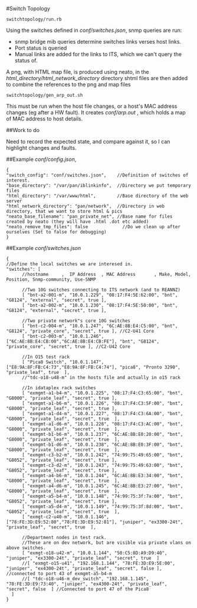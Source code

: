 #Switch Topology

`switchtopology/run.rb`

Using the switches defined in *conf/switches.json*, snmp queries are run:
* snmp bridge mib queries determine switches links verses host links.
* Port status is queried
* Manual links are added for the links to ITS, which we can't query the status of.

A png, with HTML map file, is produced using neato, in the *html_directory/html_network_directory* directory
shtml files are then added to combine the references to the png and map files

`switchtopology/gen_arp_out.sh`

This must be run when the host file changes, or a host's MAC address changes (eg after a HW fault).
It creates *conf/arp.out* , which holds a map of MAC address to host details.

##Work to do

Need to record the expected state, and compare against it, so I can highlight changes and faults.

##Example *conf/config.json*, 
```
{
"switch_config": "conf/switches.json",    //Definition of switches of interest.
"base_directory": "/var/pan/iblinkinfo",  //Directory we put temporary files
"html_directory": "/var/www/html",        //Base directory of the web server
"html_network_directory": "pan/network",  //Directory in web directory, that we want to store html & pics
"neato_base_filename": "pan_private_net", //Base name for files created by neato (they will have .html .dot etc added)
"neato_remove_tmp_files": false             //Do we clean up after ourselves (Set to false for debugging)
}
```

##Example *conf/switches.json*
```
{
//Define the local switches we are interesed in.
"switches": [ 
	  //hostname     ,  IP Address  , MAC Address       , Make, Model,  Position, Snmp-community, Use-SNMP

	  //Two 10G switches connecting to ITS network (and to REANNZ)
	  [ "bnt-a2-001-m", "10.0.1.229", "08:17:F4:5E:62:00", "bnt", "G8124", "external", "secret", true ], 
	  [ "bnt-a2-002-m", "10.0.1.230", "08:17:F4:5E:50:00", "bnt", "G8124", "external", "secret", true ], 

	  //Two private network"s core 10G switches
	  [ "bnt-c2-004-m", "10.0.1.247", "6C:AE:8B:E4:C5:00", "bnt", "G8124", "private_core", "secret", true ], //C2-U41 Core
	  [ "bnt-c2-003-m", "10.0.1.246", ["6C:AE:8B:E4:CB:00","6C:AE:8B:E4:CB:FE"], "bnt", "G8124", "private_core", "secret", true ], //C2-U42 Core

	  //In O15 test rack
	  [ "Pica8 Switch", "10.0.1.147", ["E8:9A:8F:FB:C4:73","E8:9A:8F:FB:C4:74"], "pica8", "Pronto 3290", "private_leaf", true  ],
	  //"tdc-o18-u48-m" in the hosts file and actually in o15 rack

	  //In idataplex rack switches
	  [ "exmgmt-a1-b4-m", "10.0.1.225", "08:17:F4:C3:65:00", "bnt", "G8000", "private_leaf", "secret", true ],
	  [ "exmgmt-a1-b6-m", "10.0.1.226", "08:17:F4:C3:5F:00", "bnt", "G8000", "private_leaf", "secret", true ],
	  [ "exmgmt-a1-d4-m", "10.0.1.227", "08:17:F4:C3:6A:00", "bnt", "G8000", "private_leaf", "secret", true  ],
	  [ "exmgmt-a1-d6-m", "10.0.1.228", "08:17:F4:C3:AC:00", "bnt", "G8000", "private_leaf", "secret", true  ],
	  [ "exmgmt-b1-b6-m", "10.0.1.237", "6C:AE:8B:E0:20:00", "bnt", "G8000", "private_leaf", "secret", true  ],
	  [ "exmgmt-b1-d6-m", "10.0.1.238", "6C:AE:8B:E0:3F:00", "bnt", "G8000", "private_leaf", "secret", true  ],
	  [ "exmgmt-c3-b2-m", "10.0.1.242", "74:99:75:49:65:00", "bnt", "G8052", "private_leaf", "secret", true ],
	  [ "exmgmt-c3-d2-m", "10.0.1.243", "74:99:75:49:63:00", "bnt", "G8052", "private_leaf", "secret", true ],
	  [ "exmgmt-a4-b6-m", "10.0.1.244", "6C:AE:8B:E3:34:00", "bnt", "G8000", "private_leaf", "secret", true  ],
	  [ "exmgmt-a4-d6-m", "10.0.1.245", "6C:AE:8B:E3:27:00", "bnt", "G8000", "private_leaf", "secret", true  ],
	  [ "exmgmt-a5-b4-m", "10.0.1.148", "74:99:75:3f:7a:00", "bnt", "G8052", "private_leaf", "secret", true ],
	  [ "exmgmt-a5-d4-m", "10.0.1.149", "74:99:75:3f:8d:00", "bnt", "G8052", "private_leaf", "secret", true  ],
	  [ "exmgt-c2-u40-m", "10.0.1.146", ["78:FE:3D:E9:52:80","78:FE:3D:E9:52:81"], "juniper", "ex3300-24t", "private_leaf", "secret", true  ],
  
	  //Department nodes in test rack.
	  //These are on dev network, but are visible via private vlans on above switches.
	  [ "exmgt-o18-u42-m", "10.0.1.144", "50:C5:8D:A9:D9:40", "juniper", "ex3300-24t", "private_leaf", "secret", true  ]
	  //[ "exmgt-o15-u41", "192.168.1.144", "78:FE:3D:E9:5E:00", "juniper", "ex4300-24t", "private_leaf", "secret", false ], //connected to port 43 of exmgmt-a5-b4-m
	  //[ "tdc-o18-u46-m_dev_switch", "192.168.1.145", "78:FE:3D:E9:73:40", "juniper", "ex4300-24t", "private_leaf", "secret", false  ] //Connected to port 47 of the Pica8 
  ]
}
```
